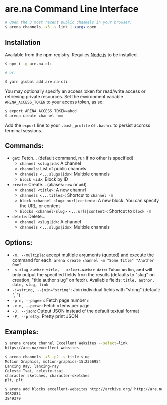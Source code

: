 # are.na Command Line Interface

```bash
# Open the 3 most recent public channels in your browser:
$ arena channels -x3 -s link | xargs open
```

## Installation

Available from the npm registry. Requires [Node.js](https://nodejs.org/en/download/) to be installed.

```bash
$ npm i -g are.na-cli

# or:

$ yarn global add are.na-cli
```

You may optionally specify an access token for read/write access or retrieving private resources. Set the environment variable `ARENA_ACCESS_TOKEN` to your access token, as so:

```bash
$ export ARENA_ACCESS_TOKEN=abcd
$ arena create channel hmm
```

Add the `export` line to your `.bash_profile` or `.bashrc` to persist accross terminal sessions.

## Commands:
- `get`: Fetch... (default command, run if no other is specified)
  - `channel <slug|id>`: A channel
  - `channels`: List of public channels
  - `channels <...slugs|ids>`: Multiple channels
  - `block <id>`: Block by ID
- `create`: Create... (aliases: `new` or `add`)
  - `channel <title>`: A new channel
  - `channels <...titles>`: Shortcut to `channel -m`
  - `block <channel-slug> <url|content>`: A new block. You can specify the URL, or content
  - `blocks <channel-slug> <...urls|content>`: Shortcut to `block -m`
- `delete`: Delete...
  - `channel <slug|id>`: A channel
  - `channels <...slugs|ids>`: Multiple channels

## Options:
- `-m, --multiple`: accept multiple arguments (quoted) and execute the command for each: `arena create channel -m "Some Title" "Another One"`
- `-s slug author title, --select=author date`: Takes an list, and will only output the specified fields from the results (defaults to "slug" on creation, "title author slug" on fetch). Available fields: `title, author, date, slug, link`
- `-j=string, --join="string"`: Join individual fields with "string" (default: ", ")
- `-p n, --page=n`: Fetch page number `n`
- `-x n, --per=n`: Fetch `n` tems per page
- `-J, --json`: Output JSON instead of the default textual format
- `-P, --pretty`: Pretty print JSON
<!--- - `-c file.txt, --content=file.txt`: Read content from `file.txt`, or use `-` for STDIN --->

## Examples:

```bash
$ arena create channel Excellent Websites --select=link
https://are.na/excellent-websites

$ arena channels -x5 -p2 -s title slug
Motion Graphics, motion-graphics-1512356954
Lancing Ray, lancing-ray
Celeste Tsai, celeste-tsai
character sketches, character-sketches
plt, plt

$ arena add blocks excellent-websites http://archive.org/ http://are.na/
3982834
3849379
```
<!---
$ arena get channel excellent-websites-395298
Excellent Websites
  Contents:
  - http://archive.org/
  - http://are.na/
```
--->
